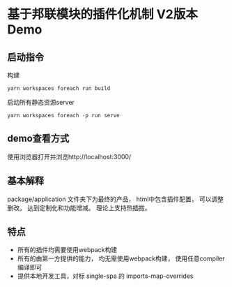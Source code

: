 # 基于邦联模块的插件化机制 V2版本 Demo

## 启动指令

构建

```shell
yarn workspaces foreach run build
```

启动所有静态资源server

```shell
yarn workspaces foreach -p run serve
```

## demo查看方式

使用浏览器打开并浏览http://localhost:3000/

## 基本解释

package/application 文件夹下为最终的产品， html中包含插件配置， 可以调整删改。 达到定制化和功能增减。 理论上支持热插拔。

## 特点

- 所有的插件均需要使用webpack构建
- 所有的由第一方提供的能力， 均无需使用webpack构建， 使用任意compiler编译即可
- 提供本地开发工具，对标 single-spa 的 imports-map-overrides

